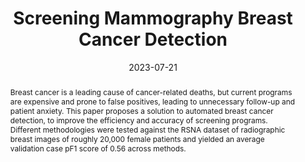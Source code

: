 ---
title: "Screening Mammography Breast Cancer Detection"
abstract: "Breast cancer is a leading cause of cancer-related deaths, but current programs are expensive and prone to false positives, leading to unnecessary follow-up and patient anxiety. This paper proposes a solution to automated breast cancer detection, to improve the efficiency and accuracy of screening programs. Different methodologies were tested against the RSNA dataset of radiographic breast images of roughly 20,000 female patients and yielded an average validation case pF1 score of 0.56 across methods."
collection: publications
permalink: /publication/rsna-breast-cancer
date: "2023-07-21"
venue: "arXiv.org"
paperurl: "https://arxiv.org/pdf/2307.11274.pdf"
link: "https://doi.org/10.48550/arXiv.2307.11274"
code: "https://github.com/chakrabortyde/rsna-breast-cancer"
citation: "Chakraborty, D. (2023). Screening Mammography Breast Cancer Detection. arXiv preprint. arXiv:2307.11274."
---
